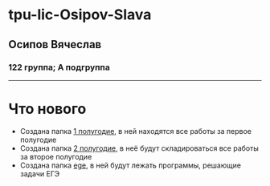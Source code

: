 # tpu-lic-Osipov-Slava
## Осипов Вячеслав
### 122 группа; А подгруппа

___
# Что нового
- Создана папка [1 полугодие](https://github.com/NightSkymbry/tpu-lic-Osipov-Slava/tree/main/1%20полугодие), в ней находятся все работы за первое полугодие
- Создана папка [2 полугодие](https://github.com/NightSkymbry/tpu-lic-Osipov-Slava/tree/main/1%20полугодие), в неё будут складироваться все работы за второе полугодие
- Создана папка [ege](https://github.com/NightSkymbry/tpu-lic-Osipov-Slava/tree/main/ege), в ней будут лежать программы, решающие задачи ЕГЭ

